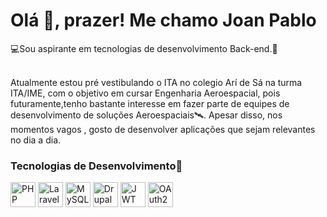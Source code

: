 <h1>Olá <span>👋</span>, prazer! M<span>e</span> chamo Joan Pablo</h1>
<p>💻Sou aspirante em tecnologias de desenvolvimento Back-end.🥸</p>
</br>
Atualmente estou pré vestibulando o ITA no colegio Arí de Sá na turma ITA/IME, com o objetivo em cursar Engenharia Aeroespacial, pois
futuramente,tenho bastante interesse em fazer parte de equipes de desenvolvimento de soluções Aeroespaciais🛰️. 
Apesar disso, nos momentos vagos , gosto de desenvolver aplicações que sejam relevantes no dia a dia.


### Tecnologias de Desenvolvimento🔧

<p align="left">
  <!-- PHP -->
  <img src="https://cdn.jsdelivr.net/gh/devicons/devicon/icons/php/php-original.svg" width="40" alt="PHP" />

  <!-- Laravel -->
  <img src="https://cdn.worldvectorlogo.com/logos/laravel.svg" width="40" alt="Laravel" />


  <!-- MySQL -->
  <img src="https://cdn.jsdelivr.net/gh/devicons/devicon/icons/mysql/mysql-original.svg" width="40" alt="MySQL" />

  <!-- Drupal -->
  <img src="https://cdn.jsdelivr.net/gh/devicons/devicon/icons/drupal/drupal-original.svg" width="40" alt="Drupal" />

  <!-- JWT (representado com ícone de JSON) -->
  <img src="https://img.icons8.com/external-flat-icons-inmotus-design/67/external-jwt-json-web-token-flat-icons-inmotus-design.png" width="40" alt="JWT" />

  <!-- OAuth2 (representado com cadeado de segurança) -->
  <img src="https://img.icons8.com/ios-filled/50/lock--v1.png" width="40" alt="OAuth2" />
</p>



